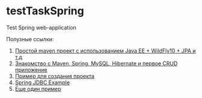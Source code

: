 # testTaskSpring
Test Spring web-application

Полузные ссылки:
1) <a href="https://habr.com/ru/post/420827/">Простой maven проект с использованием Java EE + WildFly10 + JPA и т.д </a>
2) <a href="https://javarush.ru/groups/posts/2253-znakomstvo-s-maven-spring-mysql-hibernate-i-pervoe-crud-prilozhenie-chastjh-1">Знакомство с Maven, Spring, MySQL, Hibernate и первое CRUD приложение </a>
3) <a href="https://github.com/maxsouldrake/Filmography/blob/master/pom.xml">Пример для создания проекта </a>
4) <a href="https://www.journaldev.com/2593/spring-jdbc-example"> Spring JDBC Example </a>
5) <a href="http://javastudy.ru/spring-mvc/hello-world-example/">Еще один пример</a>
